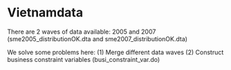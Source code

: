 # Vietnamdata
There are 2 waves of data available: 2005 and 2007 (sme2005_distributionOK.dta and sme2007_distributionOK.dta)

We solve some problems here:
(1) Merge different data waves
(2) Construct business constraint variables (busi_constraint_var.do)
